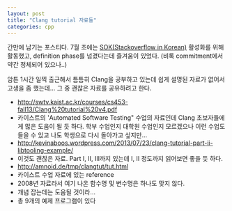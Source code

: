 ```yaml
---
layout: post
title: "Clang tutorial 자료들"
categories: cpp
---
```


간만에 남기는 포스티다. 7월 초에는 [SOK(Stackoverflow in Korean)][1] 활성화를 위해 활동했고, definition phase를 넘겼다는데 즐겨움이 있었다. (비록 commitment에서 약간 정체되어 있으나..)

암튼 1시간 일찍 출근해서 틈틈히 Clang을 공부하고 있는데 쉽게 설명된 자료가 없어서 고생을 좀 했는데... 그 중 괜찮은 자료를 공유하려고 한다.

- http://swtv.kaist.ac.kr/courses/cs453-fall13/Clang%20tutorial%20v4.pdf
 - 카이스트의 'Automated Software Testing" 수업의 자료인데 Clang 초보자들에게 많은 도움이 될 듯 하다. 학부 수업인지 대학원 수업인지 모르겠으나 이런 수업도 들을 수 있고 나도 학생으로 다시 돌아가고 싶지만...
- http://kevinaboos.wordpress.com/2013/07/23/clang-tutorial-part-ii-libtooling-example/
 - 이것도 괜찮은 자료. Part I, II, III까지 있는데 I, II 정도까지 읽어보면 좋을 듯 하다.
- http://amnoid.de/tmp/clangtut/tut.html
 - 카이스트 수업 자료에 있는 reference
 - 2008년 자료라서 여기 나온 함수명 및 변수명은 하나도 맞지 않다.
 - 개념 잡는데는 도움될 것이라...
 - 총 9개의 예제 프로그램이 있다

[1]: https://area51.stackexchange.com/proposals/68765/stack-overflow-in-korean
